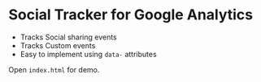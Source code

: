 # Social Tracker for Google Analytics

* Tracks Social sharing events
* Tracks Custom events
* Easy to implement using `data-` attributes

Open `index.html` for demo.